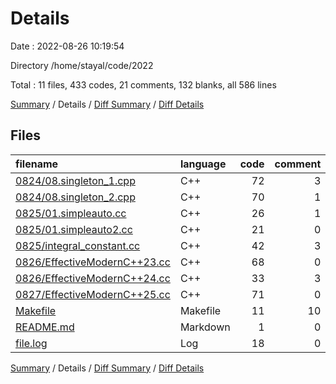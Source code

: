 # Details

Date : 2022-08-26 10:19:54

Directory /home/stayal/code/2022

Total : 11 files,  433 codes, 21 comments, 132 blanks, all 586 lines

[Summary](results.md) / Details / [Diff Summary](diff.md) / [Diff Details](diff-details.md)

## Files
| filename | language | code | comment | blank | total |
| :--- | :--- | ---: | ---: | ---: | ---: |
| [0824/08.singleton_1.cpp](/0824/08.singleton_1.cpp) | C++ | 72 | 3 | 19 | 94 |
| [0824/08.singleton_2.cpp](/0824/08.singleton_2.cpp) | C++ | 70 | 1 | 18 | 89 |
| [0825/01.simpleauto.cc](/0825/01.simpleauto.cc) | C++ | 26 | 1 | 9 | 36 |
| [0825/01.simpleauto2.cc](/0825/01.simpleauto2.cc) | C++ | 21 | 0 | 7 | 28 |
| [0825/integral_constant.cc](/0825/integral_constant.cc) | C++ | 42 | 3 | 16 | 61 |
| [0826/EffectiveModernC++23.cc](/0826/EffectiveModernC++23.cc) | C++ | 68 | 0 | 19 | 87 |
| [0826/EffectiveModernC++24.cc](/0826/EffectiveModernC++24.cc) | C++ | 33 | 3 | 14 | 50 |
| [0827/EffectiveModernC++25.cc](/0827/EffectiveModernC++25.cc) | C++ | 71 | 0 | 21 | 92 |
| [Makefile](/Makefile) | Makefile | 11 | 10 | 7 | 28 |
| [README.md](/README.md) | Markdown | 1 | 0 | 0 | 1 |
| [file.log](/file.log) | Log | 18 | 0 | 2 | 20 |

[Summary](results.md) / Details / [Diff Summary](diff.md) / [Diff Details](diff-details.md)